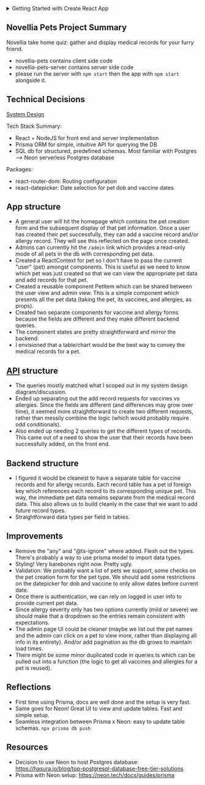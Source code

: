 <details>
  <summary>Getting Started with Create React App</summary>
  
  This project was bootstrapped with [Create React App](https://github.com/facebook/create-react-app).

## Available Scripts

In the project directory, you can run:

### `npm start`

Runs the app in the development mode.\
Open [http://localhost:3000](http://localhost:3000) to view it in the browser.

The page will reload if you make edits.\
You will also see any lint errors in the console.

### `npm test`

Launches the test runner in the interactive watch mode.\
See the section about [running tests](https://facebook.github.io/create-react-app/docs/running-tests) for more information.

### `npm run build`

Builds the app for production to the `build` folder.\
It correctly bundles React in production mode and optimizes the build for the best performance.

The build is minified and the filenames include the hashes.\
Your app is ready to be deployed!

See the section about [deployment](https://facebook.github.io/create-react-app/docs/deployment) for more information.

### `npm run eject`

**Note: this is a one-way operation. Once you `eject`, you can’t go back!**

If you aren’t satisfied with the build tool and configuration choices, you can `eject` at any time. This command will remove the single build dependency from your project.

Instead, it will copy all the configuration files and the transitive dependencies (webpack, Babel, ESLint, etc) right into your project so you have full control over them. All of the commands except `eject` will still work, but they will point to the copied scripts so you can tweak them. At this point you’re on your own.

You don’t have to ever use `eject`. The curated feature set is suitable for small and middle deployments, and you shouldn’t feel obligated to use this feature. However we understand that this tool wouldn’t be useful if you couldn’t customize it when you are ready for it.

## Learn More

You can learn more in the [Create React App documentation](https://facebook.github.io/create-react-app/docs/getting-started).

To learn React, check out the [React documentation](https://reactjs.org/).

</details>

## Novellia Pets Project Summary
Novellia take home quiz: gather and display medical records for your furry friend.
- novellia-pets contains client side code
- novellia-pets-server contains server side code
- please run the server with `npm start` then the app with `npm start` alongside it.

## Technical Decisions
[System Design](https://drive.google.com/file/d/1gnSTtLvr3XNYzxoS_2IIkiU75akAfFUD/view?usp=sharing) 

Tech Stack Summary:
- React + NodeJS for front end and server implementation
- Prisma ORM for simple, intuitive API for querying the DB
- SQL db for structured, predefined schemas. Most familiar with Postgres --> Neon serverless Postgres database

Packages:
- react-router-dom: Routing configuration
- react-datepicker: Date selection for pet dob and vaccine dates

## App structure
- A general user will hit the homepage which contains the pet creation form and the subsequent display of that pet information. Once a user has created their pet successfully, they can add a vaccine record and/or allergy record. They will see this reflected on the page once created.
- Admins can currently hit the `/admin` link which provides a read-only mode of all pets in the db with corresponding pet data.
- Created a ReactContext for pet so I don't have to pass the current "user" (pet) amongst components. This is useful as we need to know which pet was just created so that we can view the appropriate pet data and add records for that pet. 
- Created a reusable component PetItem which can be shared between the user view and admin view. This is a simple component which presents all the pet data (taking the pet, its vaccines, and allergies, as props).
- Created two separate components for vaccine and allergy forms because the fields are different and they make different backend queries.
- The component states are pretty straightforward and mirror the backend.
- I envisioned that a table/chart would be the best way to convey the medical records for a pet.

## [API](https://github.com/nikitr/novellia-pets-server) structure
- The queries mostly matched what I scoped out in my system design diagram/discussion.
- Ended up separating out the add record requests for vaccines vs allergies. Since the fields are different (and differences may grow over time), it seemed more straightforward to create two different requests, rather than messily combine the logic (which would probably require odd conditionals).
- Also ended up needing 2 queries to get the different types of records. This came out of a need to show the user that their records have been successfully added, on the front end.

## Backend structure
- I figured it would be cleanest to have a separate table for vaccine records and for allergy records. Each record table has a pet id foreign key which references each record to its corresponding unique pet. This way, the immediate pet data remains separate from the medical record data. This also allows us to build cleanly in the case that we want to add future record types.
- Straightforward data types per field in tables.

## Improvements
- Remove the "any" and "@ts-ignore" where added. Flesh out the types. There's probably a way to use prisma model to import data types.
- Styling! Very barebones right now. Pretty ugly.
- Validation: We probably want a list of pets we support, some checks on the pet creation form for the pet type. We should add some restrictions on the datepicker for dob and vaccine to only allow dates before current date.
- Once there is authentication, we can rely on logged in user info to provide current pet data.
- Since allergy severity only has two options currently (mild or severe) we should make that a dropdown so the entries remain consistent with expectations.
- The admin page UI could be cleaner (maybe we list out the pet names and the admin can click on a pet to view more, rather than displaying all info in its entirety). And/or add pagination as the db grows to maintain load times.
- There might be some minor duplicated code in queries.ts which can be pulled out into a function (the logic to get all vaccines and allergies for a pet is reused).

## Reflections
- First time using Prisma, docs are well done and the setup is very fast. 
- Same goes for Neon! Great UI to view and update tables. Fast and simple setup.
- Seamless integration between Prisma x Neon: easy to update table schemas. `npx prisma db push`

## Resources
- Decision to use Neon to host Postgres database: https://hasura.io/blog/top-postgresql-database-free-tier-solutions
- Prisma with Neon setup: https://neon.tech/docs/guides/prisma

